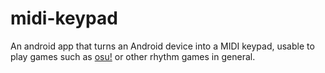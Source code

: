 # midi-keypad
An android app that turns an Android device into a MIDI keypad, usable to play games such as [osu!](https://github.com/ppy/osu) or other rhythm games in general.

